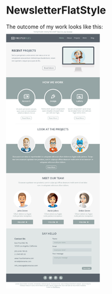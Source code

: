 # NewsletterFlatStyle


The outcome of my work looks like this:
</br>
<img height="700" src="images/FlatStyleNewsletter.jpg">

